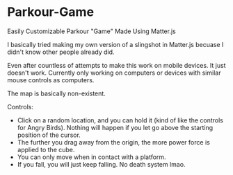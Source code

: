 # Parkour-Game
Easily Customizable Parkour "Game" Made Using Matter.js

I basically tried making my own version of a slingshot in Matter.js becuase I didn't know other people already did.
 
Even after countless of attempts to make this work on mobile devices. It just doesn't work. Currently only working on computers or devices with similar mouse controls as computers.

The map is basically non-existent.

Controls:
  - Click on a random location, and you can hold it (kind of like the controls for Angry Birds). Nothing will happen if you let go above the starting position of the cursor.
  - The further you drag away from the origin, the more power force is applied to the cube.
  - You can only move when in contact with a platform.
  - If you fall, you will just keep falling. No death system lmao.
